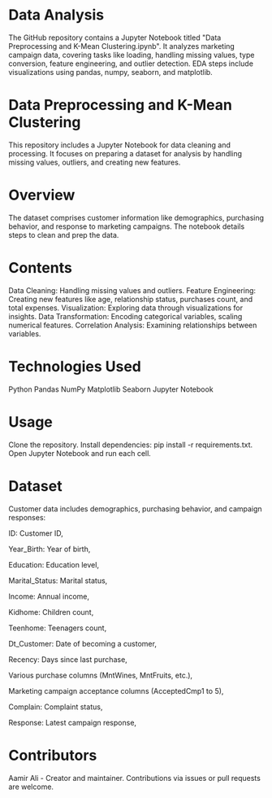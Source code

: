 # Data Analysis
The GitHub repository contains a Jupyter Notebook titled "Data Preprocessing and K-Mean Clustering.ipynb". It analyzes marketing campaign data, covering tasks like loading, handling missing values, type conversion, feature engineering, and outlier detection. EDA steps include visualizations using pandas, numpy, seaborn, and matplotlib.

# Data Preprocessing and K-Mean Clustering
This repository includes a Jupyter Notebook for data cleaning and processing. It focuses on preparing a dataset for analysis by handling missing values, outliers, and creating new features.

# Overview
The dataset comprises customer information like demographics, purchasing behavior, and response to marketing campaigns. The notebook details steps to clean and prep the data.

# Contents
Data Cleaning: Handling missing values and outliers.
Feature Engineering: Creating new features like age, relationship status, purchases count, and total expenses.
Visualization: Exploring data through visualizations for insights.
Data Transformation: Encoding categorical variables, scaling numerical features.
Correlation Analysis: Examining relationships between variables.

# Technologies Used
Python
Pandas
NumPy
Matplotlib
Seaborn
Jupyter Notebook

# Usage
Clone the repository.
Install dependencies: pip install -r requirements.txt.
Open Jupyter Notebook and run each cell.

# Dataset
Customer data includes demographics, purchasing behavior, and campaign responses:

ID: Customer ID,

Year_Birth: Year of birth,

Education: Education level,

Marital_Status: Marital status,

Income: Annual income,

Kidhome: Children count,

Teenhome: Teenagers count,

Dt_Customer: Date of becoming a customer,

Recency: Days since last purchase,

Various purchase columns (MntWines, MntFruits, etc.),

Marketing campaign acceptance columns (AcceptedCmp1 to 5),

Complain: Complaint status,

Response: Latest campaign response,

# Contributors
Aamir Ali - Creator and maintainer. Contributions via issues or pull requests are welcome.
